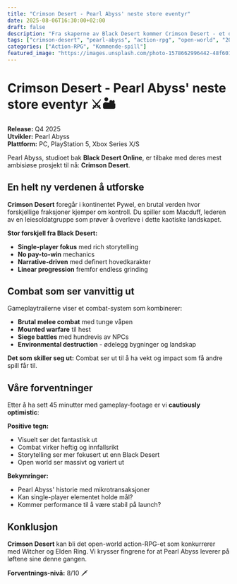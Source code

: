 ```yaml
---
title: "Crimson Desert - Pearl Abyss' neste store eventyr"
date: 2025-08-06T16:30:00+02:00
draft: false
description: "Fra skaperne av Black Desert kommer Crimson Desert - et open-world action-RPG som lover å revolusjonere sjangeren"
tags: ["crimson-desert", "pearl-abyss", "action-rpg", "open-world", "2025"]
categories: ["Action-RPG", "Kommende-spill"]
featured_image: "https://images.unsplash.com/photo-1578662996442-48f60103fc96?w=800"
---
```


# Crimson Desert - Pearl Abyss' neste store eventyr ⚔️🏜️

**Release:** Q4 2025  
**Utvikler:** Pearl Abyss  
**Plattform:** PC, PlayStation 5, Xbox Series X/S  

Pearl Abyss, studioet bak **Black Desert Online**, er tilbake med deres mest ambisiøse prosjekt til nå: **Crimson Desert**.

## En helt ny verdenen å utforske

**Crimson Desert** foregår i kontinentet Pywel, en brutal verden hvor forskjellige fraksjoner kjemper om kontroll. Du spiller som Macduff, lederen av en leiesoldatgruppe som prøver å overleve i dette kaotiske landskapet.

**Stor forskjell fra Black Desert:**
- **Single-player fokus** med rich storytelling
- **No pay-to-win** mechanics
- **Narrative-driven** med definert hovedkarakter
- **Linear progression** fremfor endless grinding

## Combat som ser vanvittig ut

Gameplaytrailerne viser et combat-system som kombinerer:
- **Brutal melee combat** med tunge våpen
- **Mounted warfare** til hest
- **Siege battles** med hundrevis av NPCs
- **Environmental destruction** - ødelegg bygninger og landskap

**Det som skiller seg ut:** Combat ser ut til å ha vekt og impact som få andre spill får til.

## Våre forventninger

Etter å ha sett 45 minutter med gameplay-footage er vi **cautiously optimistic**:

**Positive tegn:**
- Visuelt ser det fantastisk ut
- Combat virker heftig og innfallsrikt  
- Storytelling ser mer fokusert ut enn Black Desert
- Open world ser massivt og variert ut

**Bekymringer:**
- Pearl Abyss' historie med mikrotransaksjoner
- Kan single-player elementet holde mål?
- Kommer performance til å være stabil på launch?

## Konklusjon

**Crimson Desert** kan bli det open-world action-RPG-et som konkurrerer med Witcher og Elden Ring. Vi krysser fingrene for at Pearl Abyss leverer på løftene sine denne gangen.

**Forventnings-nivå:** 8/10 🗡️